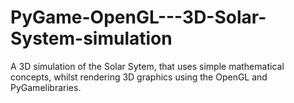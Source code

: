 # PyGame-OpenGL---3D-Solar-System-simulation
A 3D simulation of the Solar Sytem, that uses simple mathematical concepts, whilst rendering 3D graphics using the OpenGL and PyGamelibraries.
